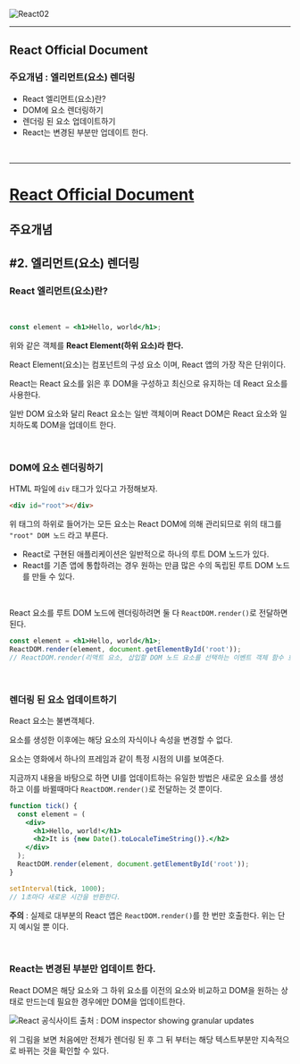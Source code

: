 ![React02](https://user-images.githubusercontent.com/31315644/71559810-eb11bc80-2aa5-11ea-8011-2f8d79025bc1.png)

--------------

## React Official Document 

### 주요개념 : 엘리먼트(요소) 렌더링

- React 엘리먼트(요소)란?
- DOM에 요소 렌더링하기
- 렌더링 된 요소 업데이트하기
- React는 변경된 부분만 업데이트 한다.

<br/>

------

# [React Official Document](https://ko.reactjs.org/)

## 주요개념

## #2. 엘리먼트(요소) 렌더링

### React 엘리먼트(요소)란? 

<br/>

```jsx
const element = <h1>Hello, world</h1>;
```

위와 같은 객체를 **React Element(하위 요소)라 한다.** 

React Element(요소)는 컴포넌트의 구성 요소 이며, React 앱의 가장 작은 단위이다.

React는 React 요소를 읽은 후 DOM을 구성하고 최신으로 유지하는 데 React 요소를 사용한다.

일반 DOM 요소와 달리 React 요소는 일반 객체이며 React DOM은 React 요소와 일치하도록 DOM을 업데이트 한다.

<br/>

### DOM에 요소 렌더링하기

HTML 파일에 `div` 태그가 있다고 가정해보자.

```html
<div id="root"></div>
```

위 태그의 하위로 들어가는 모든 요소는 React DOM에 의해 관리되므로 위의  태그를 `"root" DOM 노드` 라고 부른다.

- React로 구현된 애플리케이션은 일반적으로 하나의 루트 DOM 노드가 있다. 
- React를 기존 앱에 통합하려는 경우 원하는 만큼 많은 수의 독립된 루트 DOM 노드를 만들 수 있다.

<br/>

React 요소를 루트 DOM 노드에 렌더링하려면 둘 다 `ReactDOM.render()`로 전달하면 된다.

```jsx
const element = <h1>Hello, world</h1>;
ReactDOM.render(element, document.getElementById('root'));
// ReactDOM.render(리액트 요소, 삽입할 DOM 노드 요소를 선택하는 이벤트 객체 함수 호출);
```

<br/>

### 렌더링 된 요소 업데이트하기

React 요소는 불변객체다. 

요소를 생성한 이후에는 해당 요소의 자식이나 속성을 변경할 수 없다. 

요소는 영화에서 하나의 프레임과 같이 특정 시점의 UI를 보여준다.

지금까지 내용을 바탕으로 하면 UI를 업데이트하는 유일한 방법은 새로운 요소를 생성하고 이를 바뀔때마다 `ReactDOM.render()`로 전달하는 것 뿐이다.

~~~jsx
function tick() {
  const element = (
    <div>
      <h1>Hello, world!</h1>
      <h2>It is {new Date().toLocaleTimeString()}.</h2>
    </div>
  );
  ReactDOM.render(element, document.getElementById('root'));
}

setInterval(tick, 1000);
// 1초마다 새로운 시간을 반환한다.
~~~

**주의** : 실제로 대부분의 React 앱은 `ReactDOM.render()`를 한 번만 호출한다. 위는 단지 예시일 뿐 이다.

<br/>

### React는 변경된 부분만 업데이트 한다.

React DOM은 해당 요소와 그 하위 요소를 이전의 요소와 비교하고 DOM을 원하는 상태로 만드는데 필요한 경우에만 DOM을 업데이트한다.

![React 공식사이트 출처 : DOM inspector showing granular updates](https://ko.reactjs.org/granular-dom-updates-c158617ed7cc0eac8f58330e49e48224.gif)

위 그림을 보면 처음에만 전체가 렌더링 된 후 그 뒤 부터는 해당 텍스트부분만 지속적으로 바뀌는 것을 확인할 수 있다.

